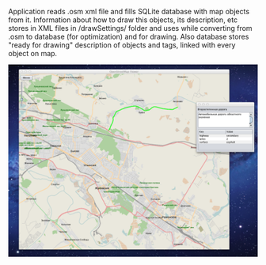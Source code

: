 Application reads .osm xml file and fills SQLite database with map objects from it. Information about how to draw this objects, its description, etc stores in XML files in /drawSettings/ folder and uses while converting from .osm to database (for optimization) and for drawing. Also database stores "ready for drawing" description of objects and tags, linked with every object on map. 

![Screenshot](https://github.com/pgalex/OSMViewer/raw/master/screenshots/screenshot.png)
